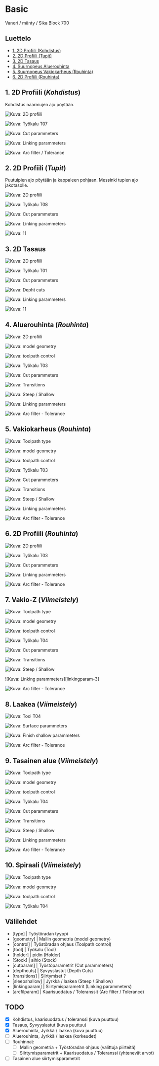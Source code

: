 # Basic
Vaneri / mänty / Sika Block 700

## Luettelo
- [1. 2D Profiili (Kohdistus)](#1-2d-profiili-kohdistus)
- [2. 2D Profiili (Tupit)](#2-2d-profiili-tupit)
- [3. 2D Tasaus](#3-2d-tasaus)
- [4. Suurnopeus Aluerouhinta](#4-aluerouhinta-rouhinta)
- [5. Suurnopeus Vakiokarheus (Rouhinta)](#5-vakiokarheus-rouhinta)
- [6. 2D Profiili (Rouhinta)](#6-2d-profiili-rouhinta)

## **1.** 2D Profiili (*Kohdistus*)
Kohdistus naarmujen ajo pöytään.

![Kuva: 2D profiili][type_contour]

![Kuva: Työkalu T07][tool_t7]

![Kuva: Cut parammeters][cutparam-contour-1]

![Kuva: Linking parammeters][linkingparam-target]

![Kuva: Arc filter / Tolerance][arcfilparam-target]


## **2.** 2D Profiili (*Tupit*)
Puutuipien ajo pöytään ja kappaleen pohjaan. Messinki tupien ajo jakotasolle.

![Kuva: 2D profiili][type_contour]

![Kuva: Työkalu T08][tool_t8-1]

![Kuva: Cut parammeters][cutparam-contour-2]

![Kuva: Linking parammeters][linkingparam-woodenpin]

![Kuva: 11][arcfilparam-woodenpin]

## **3.** 2D Tasaus

![Kuva: 2D profiili][type_face]

![Kuva: Työkalu T01][tool_t1]

![Kuva: Cut parammeters][cutparam-face]

![Kuva: Depht cuts][depthcuts-1]

![Kuva: Linking parammeters][linkingparam-face]

![Kuva: 11][arcfilparam-face]

## **4.** Aluerouhinta (*Rouhinta*)

![Kuva: 2D profiili][type-arearoughing]

![Kuva: model geometry][geometry-roughing]

![Kuva: toolpath control][control-1]

![Kuva: Työkalu T03][tool_t3]

![Kuva: Cut parammeters][cutparam-area]


![Kuva: Transitions][transitions-1]

![Kuva: Steep / Shallow][steepshallow-1]

![Kuva: Linking parammeters][linkingparam-1]

![Kuva: Arc filter - Tolerance][arcfilparam-roughing]

## **5.** Vakiokarheus (*Rouhinta*)

![Kuva: Toolpath type][type-scallop]

![Kuva: model geometry][geometry-roughing]

![Kuva: toolpath control][control-2]

![Kuva: Työkalu T03][tool_t3]

![Kuva: Cut parammeters][cutparam-scallop-1]

![Kuva: Transitions][transitions-2]

![Kuva: Steep / Shallow][steepshallow-2]

![Kuva: Linking parammeters][linkingparam-2]

![Kuva: Arc filter - Tolerance][arcfilparam-roughing-2]

## **6.** 2D Profiili (*Rouhinta*)

![Kuva: 2D profiili][type_contour]

![Kuva: Työkalu T03][tool_t3]

![Kuva: Cut parammeters][cutparam-contour-3]

![Kuva: Linking parammeters][linkingparam-roughing]

![Kuva: Arc filter - Tolerance][arcfilparam-roughing-3]

## **7.** Vakio-Z (*Viimeistely*)

![Kuva: Toolpath type][type-waterline]

![Kuva: model geometry][geometry-roughing]

![Kuva: toolpath control][control-2]

![Kuva: Työkalu T04][tool_t4]

![Kuva: Cut parammeters][cutparam-waterline]

![Kuva: Transitions][transitions-3]

![Kuva: Steep / Shallow][steepshallow-3]

![Kuva: Linking parammeters][linkingparam-3]

![Kuva: Arc filter - Tolerance][arcfilparam-surface-1]

## **8.** Laakea (*Viimeistely*)

![Kuva: Tool T04][tool_t4-shallow]

![Kuva: Surface parammeters][surfaceparam]

![Kuva: Finish shallow parammeters][fshallowparam]

![Kuva: Arc filter - Tolerance][arcfilparam-surface-2]

## **9.** Tasainen alue (*Viimeistely*)

![Kuva: Toolpath type][type-horizontal]

![Kuva: model geometry][geometry-roughing]

![Kuva: toolpath control][control-1]

![Kuva: Työkalu T04][tool_t4]

![Kuva: Cut parammeters][cutparam-horizontal]

![Kuva: Transitions][transitions-4]

![Kuva: Steep / Shallow][steepshallow-4]

![Kuva: Linking parammeters][linkingparam-4]

![Kuva: Arc filter - Tolerance][arcfilparam-surface-3]

## **10.** Spiraali (*Viimeistely*)

![Kuva: Toolpath type][type-spiral]

![Kuva: model geometry][geometry-roughing]

![Kuva: toolpath control][control-2]

![Kuva: Työkalu T04][tool_t4]


[type_contour]: Images/Toolpath_type-2D_Contour.png 'Työstöradan tyyppi'
[tool_t7]: Images/Tool-T07-Target.png 'Työkalu'
[cutparam-contour-1]: Images/Cut_parammeters-Contour_1.png 'Työstöparametrit'
[linkingparam-target]: Images/Linking_parameters-Target.png 'Siirtymisparametrit'
[arcfilparam-target]: Images/Arc_filter_Tolerance-Target.png 'Kaarisuodatus / Toleranssi'
[tool_t8-1]: Images/Tool-T08-8T-.png 'Työkalu'
[cutparam-contour-2]: Images/Cut_parammeters-Contour_2.png 'Työstöparametrit'
[linkingparam-woodenpin]: Images/Linking_parameters-woodenpin.png 'Siirtymisparametrit'
[arcfilparam-woodenpin]: Images/Arc_filter_Tolerance-woodenpin.png 'Kaarisuodatus / Toleranssi'
[type_face]: Images/Toolpath_type-2D_Face.png 'Työstöradan tyyppi'
[tool_t1]: Images/Tool-T01-80L.png 'Työkalu'
[cutparam-face]: Images/Cut_parammeters-Face.png 'Työstöparametrit'
[depthcuts-1]: Images/Depht_cuts-Face.png 'Syvyyslastut'
[linkingparam-face]: Images/Linking_parameters-face.png 'Siirtymisparametrit'
[arcfilparam-face]: Images/Arc_filter_Tolerance-face.png 'Kaarisuodatus / Toleranssi'
[type-arearoughing]: Images/Toolpath_type-Area_roughing.png 'Työstöradan tyyppi'
[geometry-roughing]: Images/Model_geometry-Roughing.png 'Mallin geometria'
[control-1]: Images/Toolpath_control-1.png 'Työstöradan ohjaus'
[tool_t3]: Images/Tool-T03-20R.png 'Työkalu'
[cutparam-area]: Images/Cut_parammeters-Area_roughing.png 'Työstöparametrit'
[steepshallow-1]: Images/Steep_shallow-1.png 'Jyrkkä / laakea'
[transitions-1]: Images/Transitions-1.png 'Siirtymiset'
[linkingparam-1]: Images/Linking_parameters-1.png 'Siirtymisparametrit'
[arcfilparam-roughing]: Images/Arc_filter_Tolerance-roughing.png 'Kaarisuodatus / Toleranssi'
[type-scallop]: Images/Toolpath_type-Scallop.png 'Työstöradan tyyppi'
[control-2]: Images/Toolpath_control-2.png 'Työstöradan ohjaus'
[cutparam-scallop-1]: Images/Cut_parameters-Sacallop-1.png 'Työstöparametrit'
[transitions-2]: Images/Transitions-2.png 'Siirtymiset'
[steepshallow-2]: Images/Steep_shallow-2.png 'Jyrkkä / laakea'
[linkingparam-2]: Images/Linking_parameters-2.png 'Siirtymisparametrit'
[arcfilparam-roughing-2]: Images/Arc_filter_Tolerance-roughing-2.png 'Kaarisuodatus / Toleranssi'
[cutparam-contour-3]: Images/Cut_parammeters-Contour_3.png 'Työstöparametrit'
[linkingparam-roughing]: Images/Linking_parameters-Roughing.png 'Siirtymisparametrit'
[arcfilparam-roughing-3]: Images/Arc_filter_Tolerance-roughing-3.png 'Kaarisuodatus / Toleranssi'
[type-waterline]: Images/Toolpath_type-waterline.png 'Työstöradan tyyppi'
[tool_t4]: Images/Tool-T04-16P.png 'Työkalu'
[cutparam-waterline]: Images/Cut_parameters-Waterline.png 'Työstöparametrit'
[transitions-3]: Images/Transitions-3.png 'Siirtymiset'
[steepshallow-3]: Images/Steep_shallow-3.png 'Jyrkkä / laakea'
[arcfilparam-surface-1]: Images/Arc_filter_Tolerance-Surface-1.png 'Kaarisuodatus / Toleranssi'
[tool_t4-shallow]: Images/Tool-T04-16P-Shallow.png 'Tool-<t04-16P'
[surfaceparam]: Images/Surface_parameters-Shallow.png 'Surface parammeters'
[fshallowparam]: Images/Finish_shallow_parameters.png 'Finish shallow parammeters'
[arcfilparam-surface-2]: Images/Arc_filter_Tolerance-Surface-2.png 'Kaarisuodatus / Toleranssi'
[type-horizontal]: Images/Toolpath_type-Horizontal_area.png 'Työstöradan tyyppi'
[cutparam-horizontal]: Images/Cut_parameters-Horizontal_area.png 'Työstöparametrit'
[transitions-4]: Images/Transitions-4.png 'Siirtymiset'
[steepshallow-4]: Images/Steep_shallow-4.png 'Jyrkkä / laakea'
[linkingparam-4]: Images/Linking_parameters-4.png 'Siirtymisparametrit'
[arcfilparam-surface-3]: Images/Arc_filter_Tolerance-Surface-3.png 'Kaarisuodatus / Toleranssi'
[type-spiral]: Images/Toolpath_type-Spiral.png 'Työstöradan tyyppi'


## Välilehdet 

- [type] | Työstöradan tyyppi 
- [geometry] | Mallin geometria (model geometry)
- [control] | Työstöradan ohjaus (Toolpath control)
- [tool] | Työkalu (Tool)
- [holder] | pidin (Holder)
- [Stock] | aihio (Stock)
- [cutparam] | Työstöparametrit (Cut parammeters)
- [depthcuts] | Syvyyslastut (Depth Cuts)
- [transitions] | Siirtymiset ?
- [sleepshallow] | Jyrkkä / laakea (Steep / Shallow)
- [linkingparam] | Siirtymisparametrit (Linking parammeters)
- [arcfilparam] | Kaarisuodatus / Toleranssit (Arc filter / Tolerance)

## TODO
- [x] Kohdistus, kaarisuodatus / toleranssi (kuva puuttuu)
- [x] Tasaus, Syvyyslastut (kuva puuttuu)
- [x] Aluerouhinta, Jyrkkä / laakea (kuva puuttuu)
- [ ] Aluerouhinta, Jyrkkä / laakea (korkeudet)
- [ ] Rouhinnat:
	- [ ] Mallin geometria + Työstöradan ohjaus (valittuja piirteitä)
	- [ ] Siirtymisparametrit + Kaarisuodatus / Toleranssi (yhtenevät arvot)
- [ ] Tasainen alue siirtymisparametrit
